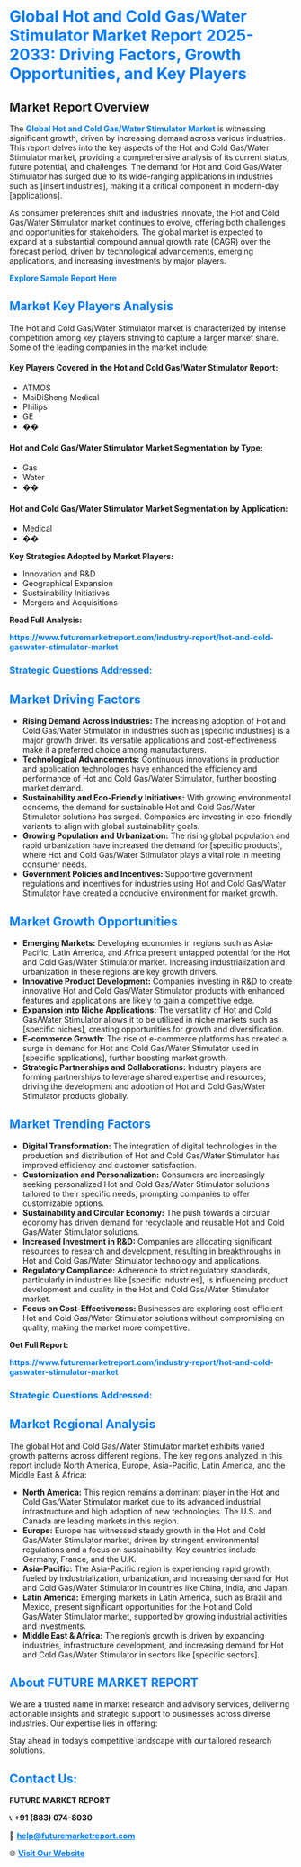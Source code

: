 <h1 style="color: #007BFF;">Global Hot and Cold Gas/Water Stimulator Market Report 2025-2033: Driving Factors, Growth Opportunities, and Key Players</h1>

<section id="overview">
<h2>Market Report Overview</h2>
<p>The <a href="https://www.futuremarketreport.com/industry-report/hot-and-cold-gaswater-stimulator-market" style="color: #007BFF; text-decoration: none;"><strong>Global Hot and Cold Gas/Water Stimulator Market</strong></a> is witnessing significant growth, driven by increasing demand across various industries. This report delves into the key aspects of the Hot and Cold Gas/Water Stimulator market, providing a comprehensive analysis of its current status, future potential, and challenges. The demand for Hot and Cold Gas/Water Stimulator has surged due to its wide-ranging applications in industries such as [insert industries], making it a critical component in modern-day [applications].</p>
<p>As consumer preferences shift and industries innovate, the Hot and Cold Gas/Water Stimulator market continues to evolve, offering both challenges and opportunities for stakeholders. The global market is expected to expand at a substantial compound annual growth rate (CAGR) over the forecast period, driven by technological advancements, emerging applications, and increasing investments by major players.</p>
</section>

<section id="overview">
<p><a href="https://www.futuremarketreport.com/request-sample/reportId=118466" style="color: #007BFF; text-decoration: none;"><strong>Explore Sample Report Here</strong></a></p>
</section>

<section id="key-players">
<h2 style="color: #007BFF;">Market Key Players Analysis</h2>
<p>The Hot and Cold Gas/Water Stimulator market is characterized by intense competition among key players striving to capture a larger market share. Some of the leading companies in the market include:</p>
<h4>Key Players Covered in the Hot and Cold Gas/Water Stimulator Report:</h4>
<ul><li>ATMOS</li><li>MaiDiSheng Medical</li><li>Philips</li><li>GE</li><li>��</li></ul>
<h4>Hot and Cold Gas/Water Stimulator Market Segmentation by Type:</h4>
<ul><li>Gas</li><li>Water</li><li>��</li></ul>

<h4>Hot and Cold Gas/Water Stimulator Market Segmentation by Application:</h4>
<ul><li>Medical</li><li>��</li></ul>
<p><strong>Key Strategies Adopted by Market Players:</strong></p>
<ul>
<li>Innovation and R&D</li>
<li>Geographical Expansion</li>
<li>Sustainability Initiatives</li>
<li>Mergers and Acquisitions</li>
</ul>
</section>

<section>
<p><strong>Read Full Analysis: </strong></p><a href="https://www.futuremarketreport.com/industry-report/hot-and-cold-gaswater-stimulator-market" style="color: #007BFF; text-decoration: none;"><strong>https://www.futuremarketreport.com/industry-report/hot-and-cold-gaswater-stimulator-market</strong></a>
<h3 style="color: #007BFF;">Strategic Questions Addressed:</h3>
</section>

<section id="driving-factors">
<h2 style="color: #007BFF;">Market Driving Factors</h2>
<ul>
<li><strong>Rising Demand Across Industries:</strong> The increasing adoption of Hot and Cold Gas/Water Stimulator in industries such as [specific industries] is a major growth driver. Its versatile applications and cost-effectiveness make it a preferred choice among manufacturers.</li>
<li><strong>Technological Advancements:</strong> Continuous innovations in production and application technologies have enhanced the efficiency and performance of Hot and Cold Gas/Water Stimulator, further boosting market demand.</li>
<li><strong>Sustainability and Eco-Friendly Initiatives:</strong> With growing environmental concerns, the demand for sustainable Hot and Cold Gas/Water Stimulator solutions has surged. Companies are investing in eco-friendly variants to align with global sustainability goals.</li>
<li><strong>Growing Population and Urbanization:</strong> The rising global population and rapid urbanization have increased the demand for [specific products], where Hot and Cold Gas/Water Stimulator plays a vital role in meeting consumer needs.</li>
<li><strong>Government Policies and Incentives:</strong> Supportive government regulations and incentives for industries using Hot and Cold Gas/Water Stimulator have created a conducive environment for market growth.</li>
</ul>
</section>

<section id="growth-opportunities">
<h2 style="color: #007BFF;">Market Growth Opportunities</h2>
<ul>
<li><strong>Emerging Markets:</strong> Developing economies in regions such as Asia-Pacific, Latin America, and Africa present untapped potential for the Hot and Cold Gas/Water Stimulator market. Increasing industrialization and urbanization in these regions are key growth drivers.</li>
<li><strong>Innovative Product Development:</strong> Companies investing in R&D to create innovative Hot and Cold Gas/Water Stimulator products with enhanced features and applications are likely to gain a competitive edge.</li>
<li><strong>Expansion into Niche Applications:</strong> The versatility of Hot and Cold Gas/Water Stimulator allows it to be utilized in niche markets such as [specific niches], creating opportunities for growth and diversification.</li>
<li><strong>E-commerce Growth:</strong> The rise of e-commerce platforms has created a surge in demand for Hot and Cold Gas/Water Stimulator used in [specific applications], further boosting market growth.</li>
<li><strong>Strategic Partnerships and Collaborations:</strong> Industry players are forming partnerships to leverage shared expertise and resources, driving the development and adoption of Hot and Cold Gas/Water Stimulator products globally.</li>
</ul>
</section>

<section id="trending-factors">
<h2 style="color: #007BFF;">Market Trending Factors</h2>
<ul>
<li><strong>Digital Transformation:</strong> The integration of digital technologies in the production and distribution of Hot and Cold Gas/Water Stimulator has improved efficiency and customer satisfaction.</li>
<li><strong>Customization and Personalization:</strong> Consumers are increasingly seeking personalized Hot and Cold Gas/Water Stimulator solutions tailored to their specific needs, prompting companies to offer customizable options.</li>
<li><strong>Sustainability and Circular Economy:</strong> The push towards a circular economy has driven demand for recyclable and reusable Hot and Cold Gas/Water Stimulator solutions.</li>
<li><strong>Increased Investment in R&D:</strong> Companies are allocating significant resources to research and development, resulting in breakthroughs in Hot and Cold Gas/Water Stimulator technology and applications.</li>
<li><strong>Regulatory Compliance:</strong> Adherence to strict regulatory standards, particularly in industries like [specific industries], is influencing product development and quality in the Hot and Cold Gas/Water Stimulator market.</li>
<li><strong>Focus on Cost-Effectiveness:</strong> Businesses are exploring cost-efficient Hot and Cold Gas/Water Stimulator solutions without compromising on quality, making the market more competitive.</li>
</ul>
</section>

<section>
<p><strong>Get Full Report: </strong></p><a href="https://www.futuremarketreport.com/industry-report/hot-and-cold-gaswater-stimulator-market" style="color: #007BFF; text-decoration: none;"><strong>https://www.futuremarketreport.com/industry-report/hot-and-cold-gaswater-stimulator-market</strong></a>
<h3 style="color: #007BFF;">Strategic Questions Addressed:</h3>
</section>


<section id="regional-analysis">
<h2 style="color: #007BFF;">Market Regional Analysis</h2>
<p>The global Hot and Cold Gas/Water Stimulator market exhibits varied growth patterns across different regions. The key regions analyzed in this report include North America, Europe, Asia-Pacific, Latin America, and the Middle East & Africa:</p>
<ul>
<li><strong>North America:</strong> This region remains a dominant player in the Hot and Cold Gas/Water Stimulator market due to its advanced industrial infrastructure and high adoption of new technologies. The U.S. and Canada are leading markets in this region.</li>
<li><strong>Europe:</strong> Europe has witnessed steady growth in the Hot and Cold Gas/Water Stimulator market, driven by stringent environmental regulations and a focus on sustainability. Key countries include Germany, France, and the U.K.</li>
<li><strong>Asia-Pacific:</strong> The Asia-Pacific region is experiencing rapid growth, fueled by industrialization, urbanization, and increasing demand for Hot and Cold Gas/Water Stimulator in countries like China, India, and Japan.</li>
<li><strong>Latin America:</strong> Emerging markets in Latin America, such as Brazil and Mexico, present significant opportunities for the Hot and Cold Gas/Water Stimulator market, supported by growing industrial activities and investments.</li>
<li><strong>Middle East & Africa:</strong> The region’s growth is driven by expanding industries, infrastructure development, and increasing demand for Hot and Cold Gas/Water Stimulator in sectors like [specific sectors].</li>
</ul>
</section>

<footer>
<h2 style="color: #007BFF;">About FUTURE MARKET REPORT</h2>
<p>We are a trusted name in market research and advisory services, delivering actionable insights and strategic support to businesses across diverse industries. Our expertise lies in offering:</p>

<p>Stay ahead in today’s competitive landscape with our tailored research solutions.</p>

<h2 style="color: #007BFF;">Contact Us:</h2>
<p><strong>FUTURE MARKET REPORT</strong></p>
<p>📞 <strong>+91 (883) 074-8030</strong></p>
<p>📧 <strong><a href="mailto:help@futuremarketreport.com" style="color: #007BFF;">help@futuremarketreport.com</a></strong></p>
<p>🌐 <strong><a href="https://www.futuremarketreport.com/" style="color: #007BFF;">Visit Our Website</a></strong></p>
</footer>